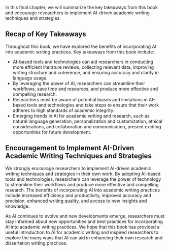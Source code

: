 
In this final chapter, we will summarize the key takeaways from this book and encourage researchers to implement AI-driven academic writing techniques and strategies.

Recap of Key Takeaways
----------------------

Throughout this book, we have explored the benefits of incorporating AI into academic writing practices. Key takeaways from this book include:

* AI-based tools and technologies can aid researchers in conducting more efficient literature reviews, collecting relevant data, improving writing structure and coherence, and ensuring accuracy and clarity in language usage.
* By leveraging the power of AI, researchers can streamline their workflows, save time and resources, and produce more effective and compelling research.
* Researchers must be aware of potential biases and limitations in AI-based tools and technologies and take steps to ensure that their work adheres to high standards of academic integrity.
* Emerging trends in AI for academic writing and research, such as natural language generation, personalization and customization, ethical considerations, and collaboration and communication, present exciting opportunities for future development.

Encouragement to Implement AI-Driven Academic Writing Techniques and Strategies
-------------------------------------------------------------------------------

We strongly encourage researchers to implement AI-driven academic writing techniques and strategies in their own work. By adopting AI-based tools and technologies, researchers can leverage the power of technology to streamline their workflows and produce more effective and compelling research. The benefits of incorporating AI into academic writing practices include increased efficiency and productivity, improved accuracy and precision, enhanced writing quality, and access to new insights and knowledge.

As AI continues to evolve and new developments emerge, researchers must stay informed about new opportunities and best practices for incorporating AI into academic writing practices. We hope that this book has provided a useful introduction to AI for academic writing and inspired researchers to explore the many ways that AI can aid in enhancing their own research and dissertation writing practices.